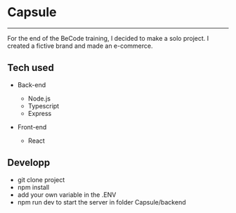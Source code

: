 # Capsule

---

For the end of the BeCode training, I decided to make a solo project. I created a fictive brand and made an e-commerce.

## Tech used

- Back-end

  - Node.js
  - Typescript
  - Express

- Front-end
  - React

## Developp

- git clone project
- npm install
- add your own variable in the .ENV
- npm run dev to start the server in folder Capsule/backend
